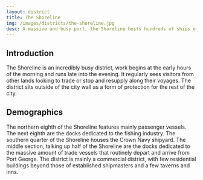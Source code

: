 ```yaml
---
layout: district
title: The Shoreline
img: /images/districts/the-shoreline.jpg
desc: A massive and busy port, the Shoreline hosts hundreds of ships of all sorts, from trade, to passenger, to military.
---
```

## Introduction
The Shoreline is an incredibly busy district, work begins at the early hours of the morning and runs late into the evening. It regularly sees visitors from other lands looking to trade or stop and resupply along their voyages. The district sits outside of the city wall as a form of protection for the rest of the city.

## Demographics
The northern eighth of the Shoreline features mainly passenger vessels. The next eighth are the docks dedicated to the fishing industry. The southern quarter of the Shoreline houses the Crown Navy shipyard. The middle section, talking up half of the Shoreline are the docks dedicated to the massive amount of trade vessels that routinely depart and arrive from Port George. The district is mainly a commercial district, with few residential buildings beyond those of established shipmasters and a few taverns and inns.
